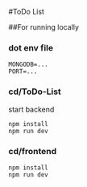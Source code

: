 #ToDo List

##For running locally

### dot env file
```
MONGODB=...
PORT=...
```

### cd/ToDo-List
start backend
```
npm install
npm run dev
```

### cd/frontend
```
npm install
npm run dev
```
